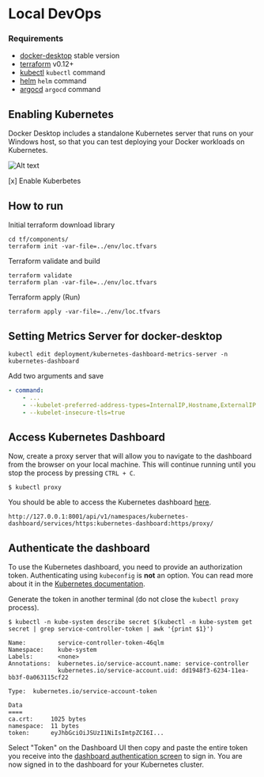 # Local DevOps


### Requirements

- [docker-desktop](https://www.docker.com/products/docker-desktop) stable version
- [terraform](https://terraform.io) v0.12+
- [kubectl](https://kubernetes.io/docs/tasks/tools/install-kubectl/) `kubectl` command
- [helm](https://helm.sh/docs/intro/install/) `helm` command
- [argocd](https://argoproj.github.io/argo-cd/cli_installation/) `argocd` command

## Enabling Kubernetes

Docker Desktop includes a standalone Kubernetes server that runs on your Windows host, so that you can test deploying your Docker workloads on Kubernetes.

![Alt text](https://docs.docker.com/docker-for-windows/images/settings-kubernetes.png "Kubernetes")

[x] Enable Kuberbetes

## How to run

Initial terraform download library

``` shell
cd tf/components/
terraform init -var-file=../env/loc.tfvars
```

Terraform validate and build

``` shell
terraform validate
terraform plan -var-file=../env/loc.tfvars
```

Terraform apply (Run)

``` shell
terraform apply -var-file=../env/loc.tfvars
```

## Setting Metrics Server for docker-desktop

``` shell
kubectl edit deployment/kubernetes-dashboard-metrics-server -n kubernetes-dashboard
```
Add two arguments and save
``` yaml
- command:
    - ...
    - --kubelet-preferred-address-types=InternalIP,Hostname,ExternalIP
    - --kubelet-insecure-tls=true
```

## Access Kubernetes Dashboard

Now, create a proxy server that will allow you to navigate to the dashboard 
from the browser on your local machine. This will continue running until you stop the process by pressing `CTRL + C`.

```shell
$ kubectl proxy
```

You should be able to access the Kubernetes dashboard [here](http://127.0.0.1:8001/api/v1/namespaces/kubernetes-dashboard/services/https:kubernetes-dashboard:https/proxy/).

```plaintext
http://127.0.0.1:8001/api/v1/namespaces/kubernetes-dashboard/services/https:kubernetes-dashboard:https/proxy/
```

## Authenticate the dashboard

To use the Kubernetes dashboard, you need to provide an authorization token. 
Authenticating using `kubeconfig` is **not** an option. You can read more about
it in the [Kubernetes documentation](https://kubernetes.io/docs/tasks/access-application-cluster/web-ui-dashboard/#accessing-the-dashboard-ui).

Generate the token in another terminal (do not close the `kubectl proxy` process).

```shell
$ kubectl -n kube-system describe secret $(kubectl -n kube-system get secret | grep service-controller-token | awk '{print $1}')

Name:         service-controller-token-46qlm
Namespace:    kube-system
Labels:       <none>
Annotations:  kubernetes.io/service-account.name: service-controller
              kubernetes.io/service-account.uid: dd1948f3-6234-11ea-bb3f-0a063115cf22

Type:  kubernetes.io/service-account-token

Data
====
ca.crt:     1025 bytes
namespace:  11 bytes
token:      eyJhbGciOiJSUzI1NiIsImtpZCI6I...
```

Select "Token" on the Dashboard UI then copy and paste the entire token you 
receive into the 
[dashboard authentication screen](http://127.0.0.1:8001/api/v1/namespaces/kubernetes-dashboard/services/https:kubernetes-dashboard:https/proxy/) 
to sign in. You are now signed in to the dashboard for your Kubernetes cluster.


